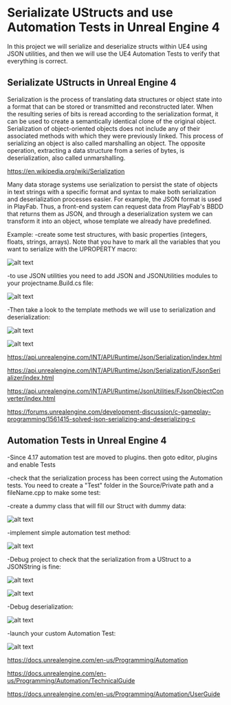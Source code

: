 # Serializate UStructs and use Automation Tests in Unreal Engine 4

In this project we will serialize and deserialize structs within UE4 using JSON utilities, and then we will use the UE4 Automation Tests to verify that everything is correct.

## Serializate UStructs in Unreal Engine 4

Serialization is the process of translating data structures or object state into a format that can be stored or transmitted and reconstructed later. When the resulting series of bits is reread according to the serialization format, it can be used to create a semantically identical clone of the original object. Serialization of object-oriented objects does not include any of their associated methods with which they were previously linked.
This process of serializing an object is also called marshalling an object. The opposite operation, extracting a data structure from a series of bytes, is deserialization, also called unmarshalling.

https://en.wikipedia.org/wiki/Serialization

Many data storage systems use serialization to persist the state of objects in text strings with a specific format and syntax to make both serialization and deserialization processes easier. For example, the JSON format is used in PlayFab. Thus, a front-end system can request data from PlayFab's BBDD that returns them as JSON, and through a deserialization system we can transform it into an object, whose template we already have predefined.

Example:
-create some test structures, with basic properties (integers, floats, strings, arrays). Note that you have to mark all the variables that you want to serialize with the UPROPERTY macro:

![alt text](Images/DummyStructs.PNG)

-to use JSON utilities you need to add JSON and JSONUtilities modules to your projectname.Build.cs file:

![alt text](Images/JsonModules.PNG)

-Then take a look to the template methods we will use to serialization and deserialization:

![alt text](Images/template2.PNG)

![alt text](Images/template.PNG)

https://api.unrealengine.com/INT/API/Runtime/Json/Serialization/index.html

https://api.unrealengine.com/INT/API/Runtime/Json/Serialization/FJsonSerializer/index.html

https://api.unrealengine.com/INT/API/Runtime/JsonUtilities/FJsonObjectConverter/index.html

https://forums.unrealengine.com/development-discussion/c-gameplay-programming/1561415-solved-json-serializing-and-deserializing-c

## Automation Tests in Unreal Engine 4

-Since 4.17 automation test are moved to plugins. then goto editor, plugins and enable Tests

-check that the serialization process has been correct using the Automation tests. You need to create a "Test" folder in the Source/Private path 
and a fileName.cpp to make some test:

-create a dummy class that will fill our Struct with dummy data:

![alt text](Images/automationtest6.PNG)

-implement simple automation test method:

![alt text](Images/automationtest1.PNG)

-Debug project to check that the serialization from a UStruct to a JSONString is fine:

![alt text](Images/automationtest2.png)

![alt text](Images/automationtest3.PNG)

-Debug deserialization:

![alt text](Images/automationtest4.png)

-launch your custom Automation Test:

![alt text](Images/automationtest5.PNG)

https://docs.unrealengine.com/en-us/Programming/Automation

https://docs.unrealengine.com/en-us/Programming/Automation/TechnicalGuide

https://docs.unrealengine.com/en-us/Programming/Automation/UserGuide
